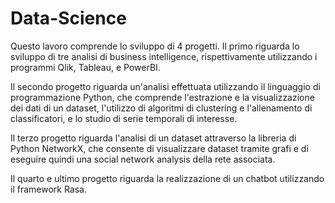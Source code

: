 # Data-Science

Questo lavoro comprende lo sviluppo di 4 progetti. Il primo riguarda lo sviluppo di tre analisi di business intelligence, rispettivamente utilizzando i programmi Qlik, Tableau, e PowerBI.

Il secondo progetto riguarda un'analisi effettuata utilizzando il linguaggio di programmazione Python, che comprende l'estrazione e la visualizzazione dei dati di un dataset, l'utilizzo di algoritmi di clustering e l'allenamento di classificatori, e lo studio di serie temporali di interesse.

Il terzo progetto riguarda l'analisi di un dataset attraverso la libreria di Python NetworkX, che consente di visualizzare dataset tramite grafi e di eseguire quindi una social network analysis della rete associata.

Il quarto e ultimo progetto riguarda la realizzazione di un chatbot utilizzando il framework Rasa.
